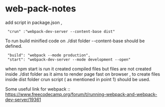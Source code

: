 # web-pack-notes


add script in package.json ,

     "crun" :"webpack-dev-server --content-base dist"

To run build minified code on ./dist folder --content-base should be defined. 

     "build": "webpack --mode production",
     "start": "webpack-dev-server --mode development --open"
     
when npm start is run it created compiled files but files are not created inside ./dist folder as it aims to render page fast on browser ,
to create files inside dist folder crun script ( as mentioned in point 1) should be used.



Some useful link for webpack ::
https://www.freecodecamp.org/forum/t/running-webpack-and-webpack-dev-server/19361
